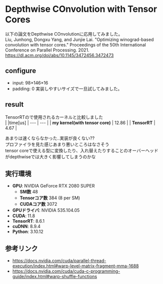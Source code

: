 # Depthwise COnvolution with Tensor Cores
以下の論文をDepthwise COnvolutionに応用してみました。  
Liu, Junhong, Dongxu Yang, and Junjie Lai. "Optimizing winograd-based convolution with tensor cores." Proceedings of the 50th International Conference on Parallel Processing. 2021.  
https://dl.acm.org/doi/abs/10.1145/3472456.3472473  

## configure
- input: 98×146×16
- padding: 0
実装しやすいサイズで一旦試してみました。

## result
TensorRTので使用されるカーネルと比較しました  
|  |time[us]
| --- | --- |
| **my kernel(with tensor core)**  | 12.86  |
| **TensorRT** | 4.67  |  

あまりは速くならなかった..実装が良くない??  
プロファイラを見た感じあまり悪いところはなさそう  
tensor coreで使える型に変換したり、入れ替えたりすることのオーバーヘッドがdepthwiseでは大きく影響してしまうのかな

## 実行環境
- **GPU**: NVIDIA GeForce RTX 2080 SUPER
    - **SM数** 48
    - **Tensorコア数** 384 (8 per SM)
    - **CUDAコア数** 3072
- **GPUドライバ**: NVIDIA 535.104.05
- **CUDA**: 11.8
- **TensorRT**: 8.6.1
- **cuDNN**: 8.9.4
- **Python**: 3.10.12

## 参考リンク

- https://docs.nvidia.com/cuda/parallel-thread-execution/index.html#warp-level-matrix-fragment-mma-1688
- https://docs.nvidia.com/cuda/cuda-c-programming-guide/index.html#warp-shuffle-functions
